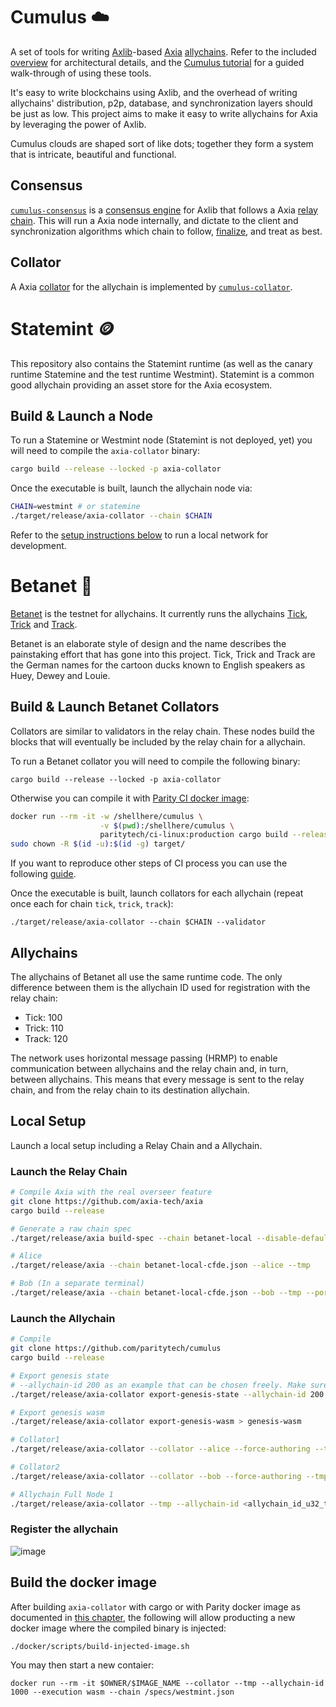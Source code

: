 # Cumulus :cloud:

A set of tools for writing [Axlib](https://axlib.io/)-based
[Axia](https://wiki.axia.network/en/)
[allychains](https://wiki.axia.network/docs/en/learn-allychains). Refer to the included
[overview](docs/overview.md) for architectural details, and the
[Cumulus tutorial](https://docs.axlib.io/tutorials/v3/cumulus/start-relay) for a
guided walk-through of using these tools.

It's easy to write blockchains using Axlib, and the overhead of writing allychains'
distribution, p2p, database, and synchronization layers should be just as low. This project aims to
make it easy to write allychains for Axia by leveraging the power of Axlib.

Cumulus clouds are shaped sort of like dots; together they form a system that is intricate,
beautiful and functional.

## Consensus

[`cumulus-consensus`](consensus) is a
[consensus engine](https://docs.axlib.io/v3/advanced/consensus) for Axlib
that follows a Axia
[relay chain](https://wiki.axia.network/docs/en/learn-architecture#relay-chain). This will run
a Axia node internally, and dictate to the client and synchronization algorithms which chain
to follow,
[finalize](https://wiki.axia.network/docs/en/learn-consensus#probabilistic-vs-provable-finality),
and treat as best.

## Collator

A Axia [collator](https://wiki.axia.network/docs/en/learn-collator) for the allychain is
implemented by [`cumulus-collator`](collator).

# Statemint 🪙

This repository also contains the Statemint runtime (as well as the canary runtime Statemine and the
test runtime Westmint).
Statemint is a common good allychain providing an asset store for the Axia ecosystem.

## Build & Launch a Node

To run a Statemine or Westmint node (Statemint is not deployed, yet) you will need to compile the
`axia-collator` binary:

```sh
cargo build --release --locked -p axia-collator
```

Once the executable is built, launch the allychain node via:

```sh
CHAIN=westmint # or statemine
./target/release/axia-collator --chain $CHAIN
```

Refer to the [setup instructions below](#local-setup) to run a local network for development.

# Betanet :crown:

[Betanet](https://axia.js.org/apps/?rpc=wss://betanet-rpc.axia.io) is the testnet for
allychains. It currently runs the allychains
[Tick](https://axia.js.org/apps/?rpc=wss://tick-rpc.axia.io),
[Trick](https://axia.js.org/apps/?rpc=wss://trick-rpc.axia.io) and
[Track](https://axia.js.org/apps/?rpc=wss://track-rpc.axia.io).

Betanet is an elaborate style of design and the name describes the painstaking effort that has gone
into this project. Tick, Trick and Track are the German names for the cartoon ducks known to English
speakers as Huey, Dewey and Louie.

## Build & Launch Betanet Collators

Collators are similar to validators in the relay chain. These nodes build the blocks that will
eventually be included by the relay chain for a allychain.

To run a Betanet collator you will need to compile the following binary:

```
cargo build --release --locked -p axia-collator
```

Otherwise you can compile it with
[Parity CI docker image](https://github.com/paritytech/scripts/tree/master/dockerfiles/ci-linux):

```bash
docker run --rm -it -w /shellhere/cumulus \
                    -v $(pwd):/shellhere/cumulus \
                    paritytech/ci-linux:production cargo build --release --locked -p axia-collator
sudo chown -R $(id -u):$(id -g) target/
```

If you want to reproduce other steps of CI process you can use the following
[guide](https://github.com/paritytech/scripts#gitlab-ci-for-building-docker-images).

Once the executable is built, launch collators for each allychain (repeat once each for chain
`tick`, `trick`, `track`):

```
./target/release/axia-collator --chain $CHAIN --validator
```

## Allychains

The allychains of Betanet all use the same runtime code. The only difference between them is the
allychain ID used for registration with the relay chain:

-   Tick: 100
-   Trick: 110
-   Track: 120

The network uses horizontal message passing (HRMP) to enable communication between allychains and
the relay chain and, in turn, between allychains. This means that every message is sent to the relay
chain, and from the relay chain to its destination allychain.

## Local Setup

Launch a local setup including a Relay Chain and a Allychain.

### Launch the Relay Chain

```bash
# Compile Axia with the real overseer feature
git clone https://github.com/axia-tech/axia
cargo build --release

# Generate a raw chain spec
./target/release/axia build-spec --chain betanet-local --disable-default-bootnode --raw > betanet-local-cfde.json

# Alice
./target/release/axia --chain betanet-local-cfde.json --alice --tmp

# Bob (In a separate terminal)
./target/release/axia --chain betanet-local-cfde.json --bob --tmp --port 30334
```

### Launch the Allychain

```bash
# Compile
git clone https://github.com/paritytech/cumulus
cargo build --release

# Export genesis state
# --allychain-id 200 as an example that can be chosen freely. Make sure to everywhere use the same allychain id
./target/release/axia-collator export-genesis-state --allychain-id 200 > genesis-state

# Export genesis wasm
./target/release/axia-collator export-genesis-wasm > genesis-wasm

# Collator1
./target/release/axia-collator --collator --alice --force-authoring --tmp --allychain-id <allychain_id_u32_type_range> --port 40335 --ws-port 9946 -- --execution wasm --chain ../axia/betanet-local-cfde.json --port 30335

# Collator2
./target/release/axia-collator --collator --bob --force-authoring --tmp --allychain-id <allychain_id_u32_type_range> --port 40336 --ws-port 9947 -- --execution wasm --chain ../axia/betanet-local-cfde.json --port 30336

# Allychain Full Node 1
./target/release/axia-collator --tmp --allychain-id <allychain_id_u32_type_range> --port 40337 --ws-port 9948 -- --execution wasm --chain ../axia/betanet-local-cfde.json --port 30337
```
### Register the allychain
![image](https://user-images.githubusercontent.com/2915325/99548884-1be13580-2987-11eb-9a8b-20be658d34f9.png)

## Build the docker image

After building `axia-collator` with cargo or with Parity docker image as documented in [this chapter](#build--launch-betanet-collators), the following will allow producting a new docker image where the compiled binary is injected:

```
./docker/scripts/build-injected-image.sh
```

You may then start a new contaier:

```
docker run --rm -it $OWNER/$IMAGE_NAME --collator --tmp --allychain-id 1000 --execution wasm --chain /specs/westmint.json
```
